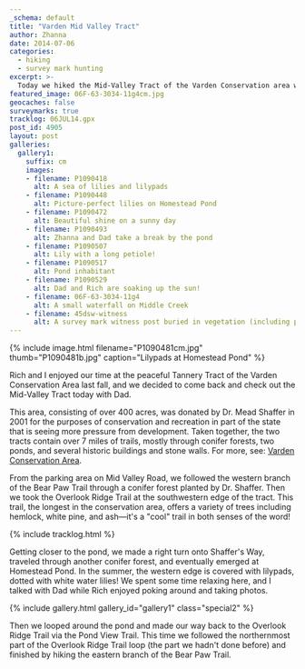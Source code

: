 ```yaml
---
_schema: default
title: "Varden Mid Valley Tract"
author: Zhanna
date: 2014-07-06
categories:
  - hiking
  - survey mark hunting
excerpt: >-
  Today we hiked the Mid-Valley Tract of the Varden Conservation area with Dad!
featured_image: 06F-63-3034-11g4cm.jpg
geocaches: false
surveymarks: true
tracklog: 06JUL14.gpx
post_id: 4905
layout: post
galleries:
  gallery1:
    suffix: cm
    images:
    - filename: P1090418
      alt: A sea of lilies and lilypads
    - filename: P1090448
      alt: Picture-perfect lilies on Homestead Pond
    - filename: P1090472
      alt: Beautiful shine on a sunny day
    - filename: P1090493
      alt: Zhanna and Dad take a break by the pond
    - filename: P1090507
      alt: Lily with a long petiole!
    - filename: P1090517
      alt: Pond inhabitant
    - filename: P1090529
      alt: Dad and Rich are soaking up the sun!
    - filename: 06F-63-3034-11g4
      alt: A small waterfall on Middle Creek
    - filename: 45dsw-witness
      alt: A survey mark witness post buried in vegetation (including poison ivy)        
---
```


{% include image.html filename="P1090481cm.jpg" thumb="P1090481b.jpg" caption="Lilypads at Homestead Pond" %}

Rich and I enjoyed our time at the peaceful Tannery Tract of the Varden Conservation Area last fall, and we decided to come back and check out the Mid-Valley Tract today with Dad. 

This area, consisting of over 400 acres, was donated by Dr. Mead Shaffer in 2001 for the purposes of conservation and recreation in part of the state that is seeing more pressure from development. Taken together, the two tracts contain over 7 miles of trails, mostly through conifer forests, two ponds, and several historic buildings and stone walls. For more, see: [Varden Conservation Area](https://www.dcnr.pa.gov/StateParks/FindAPark/VardenConservationArea/).

From the parking area on Mid Valley Road, we followed the western branch of the Bear Paw Trail through a conifer forest planted by Dr. Shaffer. Then we took the Overlook Ridge Trail at the southwestern edge of the tract. This trail, the longest in the conservation area, offers a variety of trees including hemlock, white pine, and ash—it's a "cool" trail in both senses of the word! 

{% include tracklog.html %}

Getting closer to the pond, we made a right turn onto Shaffer's Way, traveled through another conifer forest, and eventually emerged at Homestead Pond. In the summer, the western edge is covered with lilypads, dotted with white water lilies! We spent some time relaxing here, and I talked with Dad while Rich enjoyed poking around and taking photos.

{% include gallery.html gallery_id="gallery1" class="special2" %}

Then we looped around the pond and made our way back to the Overlook Ridge Trail via the Pond View Trail. This time we followed the northernmost part of the Overlook Ridge Trail loop (the part we hadn't done before) and finished by hiking the eastern branch of the Bear Paw Trail.



